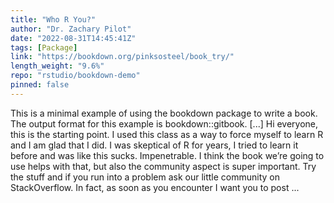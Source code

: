 ```yaml
---
title: "Who R You?"
author: "Dr. Zachary Pilot"
date: "2022-08-31T14:45:41Z"
tags: [Package]
link: "https://bookdown.org/pinksosteel/book_try/"
length_weight: "9.6%"
repo: "rstudio/bookdown-demo"
pinned: false
---
```


This is a minimal example of using the bookdown package to write a book. The output format for this example is bookdown::gitbook. [...] Hi everyone, this is the starting point. I used this class as a way to force myself to learn R and I am glad that I did. I was skeptical of R for years, I tried to learn it before and was like this sucks. Impenetrable. I think the book we’re going to use helps with that, but also the community aspect is super important. Try the stuff and if you run into a problem ask our little community on StackOverflow. In fact, as soon as you encounter I want you to post ...
